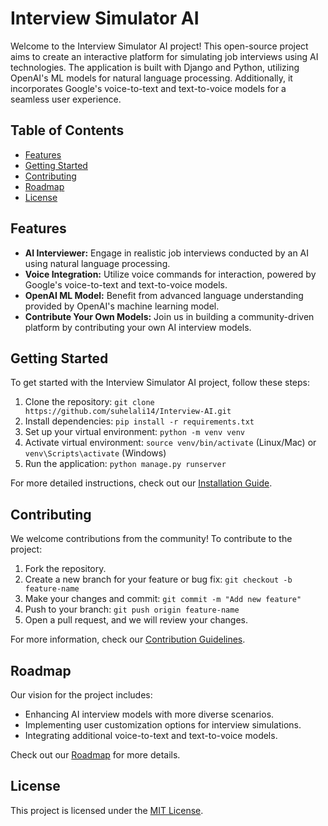 
# Interview Simulator AI

Welcome to the Interview Simulator AI project! This open-source project aims to create an interactive platform for simulating job interviews using AI technologies. The application is built with Django and Python, utilizing OpenAI's ML models for natural language processing. Additionally, it incorporates Google's voice-to-text and text-to-voice models for a seamless user experience.

## Table of Contents

- [Features](#features)
- [Getting Started](#getting-started)
- [Contributing](#contributing)
- [Roadmap](#roadmap)
- [License](#license)

## Features

- **AI Interviewer:** Engage in realistic job interviews conducted by an AI using natural language processing.
- **Voice Integration:** Utilize voice commands for interaction, powered by Google's voice-to-text and text-to-voice models.
- **OpenAI ML Model:** Benefit from advanced language understanding provided by OpenAI's machine learning model.
- **Contribute Your Own Models:** Join us in building a community-driven platform by contributing your own AI interview models.

## Getting Started

To get started with the Interview Simulator AI project, follow these steps:

1. Clone the repository: `git clone https://github.com/suhelali14/Interview-AI.git`
2. Install dependencies: `pip install -r requirements.txt`
3. Set up your virtual environment: `python -m venv venv`
4. Activate virtual environment: `source venv/bin/activate` (Linux/Mac) or `venv\Scripts\activate` (Windows)
5. Run the application: `python manage.py runserver`

For more detailed instructions, check out our [Installation Guide](installation.md).

## Contributing

We welcome contributions from the community! To contribute to the project:

1. Fork the repository.
2. Create a new branch for your feature or bug fix: `git checkout -b feature-name`
3. Make your changes and commit: `git commit -m "Add new feature"`
4. Push to your branch: `git push origin feature-name`
5. Open a pull request, and we will review your changes.

For more information, check our [Contribution Guidelines](CONTRIBUTING.md).

## Roadmap

Our vision for the project includes:

- Enhancing AI interview models with more diverse scenarios.
- Implementing user customization options for interview simulations.
- Integrating additional voice-to-text and text-to-voice models.

Check out our [Roadmap](roadmap.md) for more details.


## License

This project is licensed under the [MIT License](LICENSE).

